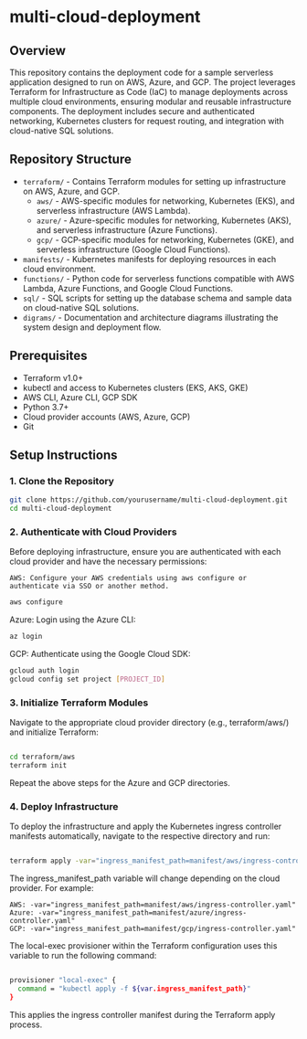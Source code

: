 # multi-cloud-deployment

## Overview

This repository contains the deployment code for a sample serverless application designed to run on AWS, Azure, and GCP. The project leverages Terraform for Infrastructure as Code (IaC) to manage deployments across multiple cloud environments, ensuring modular and reusable infrastructure components. The deployment includes secure and authenticated networking, Kubernetes clusters for request routing, and integration with cloud-native SQL solutions.

## Repository Structure

- `terraform/` - Contains Terraform modules for setting up infrastructure on AWS, Azure, and GCP.
  - `aws/` - AWS-specific modules for networking, Kubernetes (EKS), and serverless infrastructure (AWS Lambda).
  - `azure/` - Azure-specific modules for networking, Kubernetes (AKS), and serverless infrastructure (Azure Functions).
  - `gcp/` - GCP-specific modules for networking, Kubernetes (GKE), and serverless infrastructure (Google Cloud Functions).
- `manifests/` - Kubernetes manifests for deploying resources in each cloud environment.
- `functions/` - Python code for serverless functions compatible with AWS Lambda, Azure Functions, and Google Cloud Functions.
- `sql/` - SQL scripts for setting up the database schema and sample data on cloud-native SQL solutions.
- `digrams/` - Documentation and architecture diagrams illustrating the system design and deployment flow.

## Prerequisites

- Terraform v1.0+
- kubectl and access to Kubernetes clusters (EKS, AKS, GKE)
- AWS CLI, Azure CLI, GCP SDK
- Python 3.7+
- Cloud provider accounts (AWS, Azure, GCP)
- Git

## Setup Instructions

### 1. Clone the Repository

```bash
git clone https://github.com/yourusername/multi-cloud-deployment.git
cd multi-cloud-deployment
```

### 2. Authenticate with Cloud Providers

Before deploying infrastructure, ensure you are authenticated with each cloud provider and have the necessary permissions:

    AWS: Configure your AWS credentials using aws configure or authenticate via SSO or another method.

   
 ```bash
aws configure
```

Azure: Login using the Azure CLI:

```bash
az login
```

GCP: Authenticate using the Google Cloud SDK:

```bash
gcloud auth login
gcloud config set project [PROJECT_ID]
```

### 3. Initialize Terraform Modules

Navigate to the appropriate cloud provider directory (e.g., terraform/aws/) and initialize Terraform:

```bash

cd terraform/aws
terraform init
```

Repeat the above steps for the Azure and GCP directories.

### 4. Deploy Infrastructure

To deploy the infrastructure and apply the Kubernetes ingress controller manifests automatically, navigate to the respective directory and run:

```bash

terraform apply -var="ingress_manifest_path=manifest/aws/ingress-controller.yaml"
```

The ingress_manifest_path variable will change depending on the cloud provider. For example:

    AWS: -var="ingress_manifest_path=manifest/aws/ingress-controller.yaml"
    Azure: -var="ingress_manifest_path=manifest/azure/ingress-controller.yaml"
    GCP: -var="ingress_manifest_path=manifest/gcp/ingress-controller.yaml"

The local-exec provisioner within the Terraform configuration uses this variable to run the following command:

```bash

provisioner "local-exec" {
  command = "kubectl apply -f ${var.ingress_manifest_path}"
}
```

This applies the ingress controller manifest during the Terraform apply process.